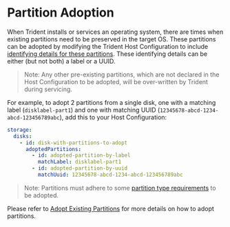 
# Partition Adoption

When Trident installs or services an operating system, there are times when
existing partitions need to be preserved in the target OS. These partitions
can be adopted by modifying the Trident Host Configuration to include
[identifying details for these partitions](../Reference/Host-Configuration/API-Reference/AdoptedPartition.md).
These identifying details can be either (but not both) a label or a UUID.

> Note: Any other pre-existing partitions, which are not declared in the Host
> Configuration to be adopted, will be over-written by Trident during
> servicing.

For example, to adopt 2 partitions from a single disk, one with a matching
label (`disklabel-part1`) and one with matching UUID
(`12345678-abcd-1234-abcd-123456789abc`), add this to your Host
Configuration:

``` yaml
storage:
  disks:
    - id: disk-with-partitions-to-adopt
      adoptedPartitions:
        - id: adopted-partition-by-label
          matchLabel: disklabel-part1
        - id: adopted-partition-by-uuid
          matchUuid: 12345678-abcd-1234-abcd-123456789abc
```

> Note: Partitions must adhere to some
> [partition type requirements](../Reference/Host-Configuration/Storage-Rules.md)
> to be adopted.

Please refer to [Adopt Existing Partitions](../How-To-Guides/Adopt-Existing-Partitions.md)
for more details on how to adopt partitions.
